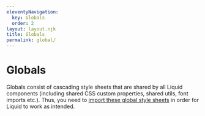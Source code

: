 ```yaml
---
eleventyNavigation:
  key: Globals
  order: 2
layout: layout.njk
title: Globals
permalink: global/
---
```


# Globals

[//]: # "Note to Liquid contributors: Currently changes to global styles do not trigger a rebuild via Stencil (see https://github.com/ionic-team/stencil/issues/1795). For this reason we use a separate watcher on global styles which triggers the rebuild during development of Liquid (see scripts in package.json)."

Globals consist of cascading style sheets that are shared by all Liquid components (including shared CSS custom properties, shared utils, font imports etc.). Thus, you need to [import these global style sheets](introduction/getting-started/#import-stylesheets) in order for Liquid to work as intended. 